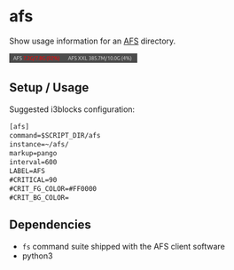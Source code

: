 # afs

Show usage information for an [AFS](https://en.wikipedia.org/wiki/Andrew_File_System) directory.

![](example.png)

## Setup / Usage

Suggested i3blocks configuration:

```
[afs]
command=$SCRIPT_DIR/afs
instance=~/afs/
markup=pango
interval=600
LABEL=AFS 
#CRITICAL=90
#CRIT_FG_COLOR=#FF0000
#CRIT_BG_COLOR=
```

## Dependencies

- `fs` command suite shipped with the AFS client software
- python3

